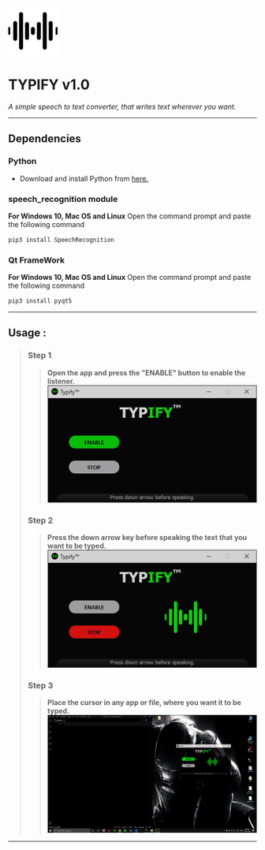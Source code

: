 ![User Interface](auwave_black.png)  
# **TYPIFY v1.0** 
 _A simple speech to text converter, that writes text wherever you want._

---

## **Dependencies**

### Python
 * Download and install Python from [here.](https://www.python.org/downloads/) 

### speech_recognition module
**For Windows 10, Mac OS and Linux**
Open the command prompt and paste the following command
<!--Github-->
```bash
pip3 install SpeechRecognition
```
### Qt FrameWork
<!--Github-->
**For Windows 10, Mac OS and Linux**
Open the command prompt and paste the following command
```bash
pip3 install pyqt5
```
---

## **Usage** :
>### Step 1 
>>**Open the app and press the "ENABLE" button to enable the listener.**
![User Interface](Images/UI_enable.png)
>### Step 2 
>>**Press the down arrow key before speaking the text that you want to be typed.**
![User Interface](Images/UI_stop.png)
>### Step 3 
>>**Place the cursor in any app or file, where you want it to be typed.**
![User Interface](Images/Usage.png)

---



